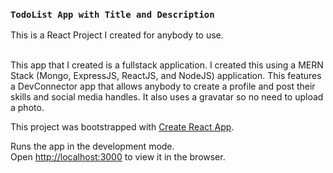
### `TodoList App with Title and Description`
This is a React Project I created for anybody to use. <br>

<br>
This app that I created is a fullstack application. I created this using
a MERN Stack (Mongo, ExpressJS, ReactJS, and NodeJS) application.
This features a DevConnector app that allows anybody to create a profile
and post their skills and social media handles. It also uses a gravatar so
no need to upload a photo. 


This project was bootstrapped with [Create React App](https://github.com/facebook/create-react-app).


Runs the app in the development mode.<br>
Open [http://localhost:3000](http://localhost:3000) to view it in the browser.

